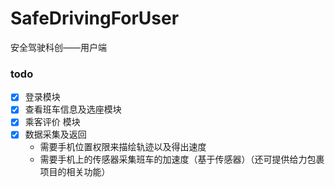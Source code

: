 # SafeDrivingForUser
安全驾驶科创——用户端
### todo
* [x] 登录模块  
* [x] 查看班车信息及选座模块
* [x] 乘客评价	模块
* [x] 数据采集及返回
  * 需要手机位置权限来描绘轨迹以及得出速度
  * 需要手机上的传感器采集班车的加速度（基于传感器）（还可提供给力包裹项目的相关功能）
